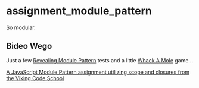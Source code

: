 # assignment_module_pattern
So modular.

## Bideo Wego

Just a few [Revealing Module Pattern](https://rawgit.com/BideoWego/assignment_module_pattern/master/warmup/rawgit.html) tests
and a little [Whack A Mole](https://rawgit.com/BideoWego/assignment_module_pattern/master/rawgit.html) game...

[A JavaScript Module Pattern assignment utilizing scope and closures from the Viking Code School](http://www.vikingcodeschool.com)
